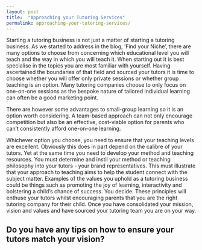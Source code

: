 ```yaml
---
layout: post
title:  "Approaching your Tutoring Services"
permalink: approaching-your-tutoring-services/
---
```

Starting a tutoring business is not just a matter of starting a tutoring
business. As we started to address in the blog, ‘Find your Niche’, there are
many options to choose from concerning which educational level you will teach
and the way in which you will teach it. When starting out it is best
specialise in the topics you are most familiar with yourself. Having
ascertained the boundaries of that field and sourced your tutors it is time to
choose whether you will offer only private sessions or whether group teaching
is an option. Many tutoring companies choose to only focus on one-on-one
sessions as the bespoke nature of tailored individual learning can often be a
good marketing point.

There are however some advantages to small-group learning so it is an option
worth considering. A team-based approach can not only encourage competition
but also be an effective, cost-viable option for parents who can’t
consistently afford one-on-one learning.

Whichever option you choose, you need to ensure that your teaching levels are
excellent. Obviously this does in part depend on the calibre of your tutors.
Yet at the same time you need to develop your method and teaching resources.
You must determine and instil your method or teaching philosophy into your
tutors - your brand representatives. This must illustrate that your approach
to teaching aims to help the student connect with the subject matter. Examples
of the values you uphold as a tutoring business could be things such as
promoting the joy of learning, interactivity and bolstering a child’s chance
of success. You decide. These principles will enthuse your tutors whilst
encouraging parents that you are the right tutoring company for their child.
Once you have consolidated your mission, vision and values and have sourced
your tutoring team you are on your way.

## Do you have any tips on how to ensure your tutors match your vision?
